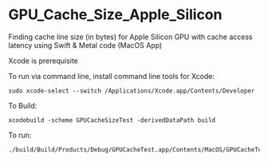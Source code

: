 # GPU_Cache_Size_Apple_Silicon

Finding cache line size (in bytes) for Apple Silicon GPU with cache access latency using Swift &amp; Metal code (MacOS App)



Xcode is prerequisite 

To run via command line, install command line tools for Xcode:
```
sudo xcode-select --switch /Applications/Xcode.app/Contents/Developer
```


To Build:

```
xcodebuild -scheme GPUCacheSizeTest -derivedDataPath build
```

To run:

```
./build/Build/Products/Debug/GPUCacheTest.app/Contents/MacOS/GPUCacheTest
```
